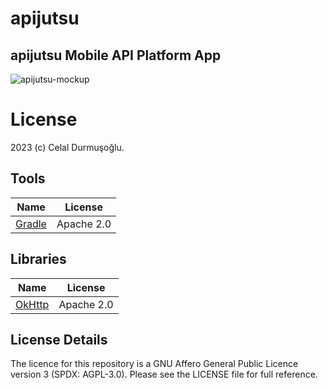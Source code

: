 # apijutsu
## apijutsu Mobile API Platform App 
![apijutsu-mockup](https://user-images.githubusercontent.com/52425820/226912107-7505b308-b4f6-4e31-8e0b-9c02fef8f3e7.jpeg)

# License
2023 (c) Celal Durmuşoğlu.

## Tools
| Name  | License |
| ------------- | ------------- |
| [Gradle](https://gradle.org/)  | Apache 2.0  |

## Libraries
| Name  | License |
| ------------- | ------------- |
| [OkHttp](https://github.com/square/okhttp/)  | Apache 2.0  |

## License Details
The licence for this repository is a GNU Affero General Public Licence version 3 (SPDX: AGPL-3.0). Please see the LICENSE file for full reference.
